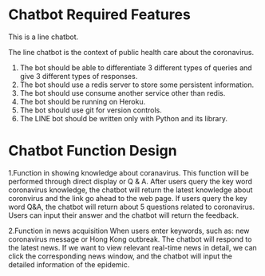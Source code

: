 # Chatbot Required Features


This is a line chatbot.


The line chatbot is the context of public health care about the coronavirus.

1. The bot should be able to differentiate 3 different types of queries and give 3 different types of
responses.
2. The bot should use a redis server to store some persistent information.
3. The bot should use consume another service other than redis.
4. The bot should be running on Heroku.
5. The bot should use git for version controls.
6. The LINE bot should be written only with Python and its library.


# Chatbot Function Design
1.Function in showing knowledge about coranavirus. 
This function will be performed through direct display or Q & A. After users query the key word coronavirus knowledge, the    chatbot will return the latest knowledge about coronvirus and the link go ahead to the web page. If users query the key word Q&A, the chatbot will return about 5 questions related to coronavirus. Users can input their answer and the chatbot will return the feedback.

2.Function in news acquisition
When users enter keywords, such as: new coronavirus message or Hong Kong outbreak. The chatbot will respond to the latest news. If we want to view relevant real-time news in detail, we can click the corresponding news window, and the chatbot will input the detailed information of the epidemic.

  
